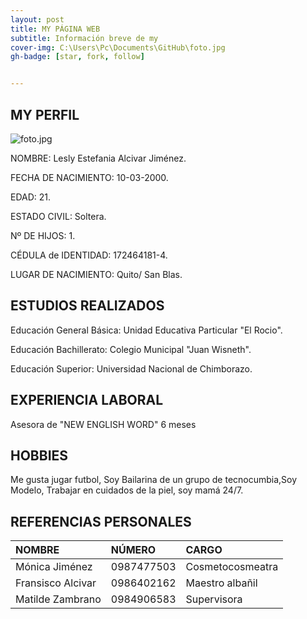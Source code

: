 ```yaml
---
layout: post
title: MY PÁGINA WEB
subtitle: Información breve de my 
cover-img: ‪C:\Users\Pc\Documents\GitHub\foto.jpg
gh-badge: [star, fork, follow]


---
```

MY PERFIL
---
![foto.jpg](C:\Users\Pc\Documents\GitHub\foto.jpg)

NOMBRE:                   Lesly Estefania Alcivar Jiménez.

FECHA DE NACIMIENTO:      10-03-2000.

EDAD:                     21.

ESTADO CIVIL:             Soltera.

Nº DE HIJOS:              1.

CÉDULA de IDENTIDAD:      172464181-4.

LUGAR DE NACIMIENTO:      Quito/ San Blas.



**ESTUDIOS REALIZADOS**
---
Educación General Básica:                 Unidad Educativa Particular "El Rocio".

Educación Bachillerato:                   Colegio Municipal "Juan Wisneth".

Educación Superior:                       Universidad Nacional de Chimborazo.


**EXPERIENCIA LABORAL**
---
Asesora de "NEW ENGLISH WORD"             6 meses


**HOBBIES**
---
Me gusta jugar futbol, Soy Bailarina de un grupo de tecnocumbia,Soy  Modelo, Trabajar en cuidados de la piel, soy mamá 24/7.



## REFERENCIAS PERSONALES


|NOMBRE |NÚMERO | CARGO |
| :------ |:--- | :--- |
| Mónica Jiménez | 0987477503 | Cosmetocosmeatra |
| Fransisco Alcivar | 0986402162 | Maestro albañil |
| Matilde Zambrano | 0984906583 | Supervisora |


